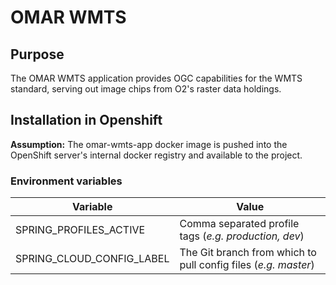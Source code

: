 # OMAR WMTS

## Purpose

The OMAR WMTS application provides OGC capabilities for the WMTS standard, serving out image chips from O2's raster data holdings.

## Installation in Openshift

**Assumption:** The omar-wmts-app docker image is pushed into the OpenShift server's internal docker registry and available to the project.

### Environment variables

|Variable|Value|
|------|------|
|SPRING_PROFILES_ACTIVE|Comma separated profile tags (*e.g. production, dev*)|
|SPRING_CLOUD_CONFIG_LABEL|The Git branch from which to pull config files (*e.g. master*)|
